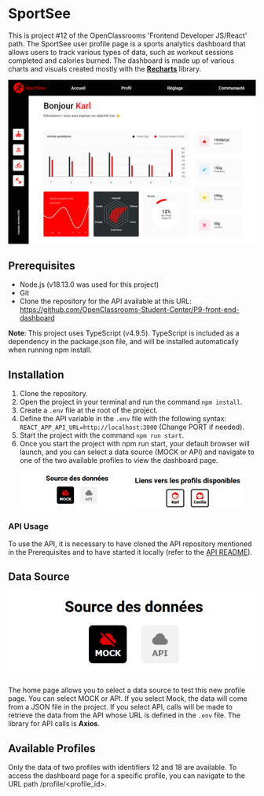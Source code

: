 # SportSee

This is project #12 of the OpenClassrooms 'Frontend Developer JS/React' path. 
The SportSee user profile page is a sports analytics dashboard that allows users to track various types of data, such as workout sessions completed and calories burned. 
The dashboard is made up of various charts and visuals created mostly with the [**Recharts**](https://recharts.org/en-US/) library. 

![Dashboard screenshot](./screenshots/Dashboard.png)


## Prerequisites

- Node.js (v18.13.0 was used for this project)
- Git
- Clone the repository for the API available at this URL: https://github.com/OpenClassrooms-Student-Center/P9-front-end-dashboard

**Note**: This project uses TypeScript (v4.9.5). TypeScript is included as a dependency in the package.json file, and will be installed automatically when running npm install.

## Installation

1. Clone the repository.
2. Open the project in your terminal and run the command `npm install`.
3. Create a `.env` file at the root of the project.
4. Define the API variable in the `.env` file with the following syntax: `REACT_APP_API_URL=http://localhost:3000` (Change PORT if needed).
5. Start the project with the command `npm run start`.
6. Once you start the project with npm run start, your default browser will launch, and you can select a data source (MOCK or API) and navigate to one of the two available profiles to view the dashboard page.

<div style="width:100%; display: flex; justify-content: center; align-items: center;">
  <img src="./screenshots/DataSource.png" height="auto" alt="Choose data source" style="display:block; width:45%; object-fit: cover;"/>
  <img src="./screenshots/NavigateToProfile.png" height="auto" alt="Navigate to profile" style="display:block; width:45%; object-fit: cover;"/> 
</div>

### API Usage

To use the API, it is necessary to have cloned the API repository mentioned in the Prerequisites and to have started it locally (refer to the [API README](https://github.com/OpenClassrooms-Student-Center/P9-front-end-dashboard/blob/master/README.md)). 

## Data Source

![Choose the data source](./screenshots/DataSource.png)

The home page allows you to select a data source to test this new profile page. You can select MOCK or API. If you select Mock, the data will come from a JSON file in the project. If you select API, calls will be made to retrieve the data from the API whose URL is defined in the `.env` file. The library for API calls is **Axios**.

## Available Profiles

Only the data of two profiles with identifiers 12 and 18 are available. To access the dashboard page for a specific profile, you can navigate to the URL path /profile/<profile_id>.
